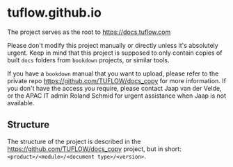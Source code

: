 # tuflow.github.io

The project serves as the root to https://docs.tuflow.com

Please don't modify this project manually or directly unless it's absolutely urgent. Keep in mind that this project is supposed to only contain copies of built `docs` folders from `bookdown` projects, or similar tools.

If you have a `bookdown` manual that you want to upload, please refer to the private repo https://github.com/TUFLOW/docs_copy for more information. If you don't have the access you require, please contact Jaap van der Velde, or the APAC IT admin Roland Schmid for urgent assistance when Jaap is not available. 

## Structure

The structure of the project is described in the https://github.com/TUFLOW/docs_copy project, but in short: `<product>/<module>/<document type>/<version>`.
